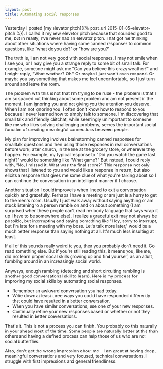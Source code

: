 ```yaml
---
layout: post
title: Automating social responses
---
```


Yesterday I posted [my elevator pitch]({% post_url 2015-01-05-elevator-pitch %}).
I called it my new elevetor pitch because that sounded good
to me, but in reality, I've never had an elevator pitch. That got me thinking about other situations
where having some canned responses to common questions, like "what do you do?" or "how are you?"

The truth is, I am not very good with social responses. I may not smile when I see you, or I may
give you a strange reply to some bit of small talk. For example, someone might ask me "Can you
believe this crazy weather?" and I might reply, "What weather? Oh." Or maybe I just won't even
respond. Or maybe you say something that makes me feel uncomfortable, so I just turn around and
leave the room.

The problem with this is not that I'm trying to be rude - the problem is that I am so spaced out
thinking about some problem and am not present in the moment. I am ignoring you and not giving
you the attention you deserve. When I am not ignoring you, I often don't know how to respond to
you because I never learned how to simply talk to someone. I'm discovering that small talk and friendly
chitchat, while seemingly unimportant to someone like me who likes solving challenging problems,
serves the important social function of creating meaningful connections between people.

My plan for improving involves brainstorming canned responses for smalltalk questions
and then using those responses in real conversations before work, after church, in the line at the grocery store,
or wherever they happen. For example, my typical response to "Did you watch the game last night?"
would be something like "What game?" But instead, I could reply with, "No, I missed it. What was
the final score?" This response not only shows that I listened to you and would like a response in return, but
also elicits a response that gives me some clue of what you're talking about so I can continue the
conversation in an intelligent manner if I choose.

Another situation I could improve is when I need to exit a conversation quickly and gracefully.
Perhaps I have a meeting or am just in a hurry to get to the men's room. Usually I just walk
away without saying anything or am stuck listening to a person ramble on and on about something
(I am surprised when these people can't read my body language that says wrap it up I have to be
somewhere else). I realize a graceful exit may not always be possible, but interrupting and saying
something like "Hey, sorry to interrupt, but I'm late for a meeting with my boss. Let's talk more
later," would be a much better response than saying nothing at all. It's much less insulting at least.

If all of this sounds really weird to you, then you probably don't need it. Go read something else.
But if you're still reading this, it means you, like me, did not learn proper social skills growing
up and find yourself, as an adult, fumbling around in an increasingly social world.

Anyways, enough rambling (detecting and short circuiting rambling is another good conversational
skill to learn). Here is my process for improving my social skills by automating social responses.

- Remember an awkward conversation you had today.
- Write down at least three ways you could have responded differently that could have resulted in
  a better conversation.
- When you have similar conversations, use one of your new responses.
- Continually refine your new responses based on whether or not they resulted in better conversations.

That's it. This is not a process you can finish. You probably do this naturally in your ahead most
of the time. Some people are naturally better at this than others and having a defined process can
help those of us who are not social butterflies.

Also, don't get the wrong impression about me - I am great at having deep, meaningful conversations
and very focused, technical conversations. I struggle with first impressions and general friendliness.

